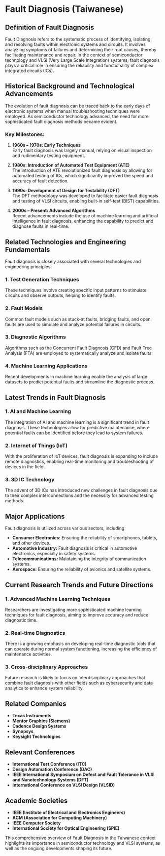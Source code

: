 # Fault Diagnosis (Taiwanese)

## Definition of Fault Diagnosis

Fault Diagnosis refers to the systematic process of identifying, isolating, and resolving faults within electronic systems and circuits. It involves analyzing symptoms of failures and determining their root causes, thereby facilitating maintenance and repair. In the context of semiconductor technology and VLSI (Very Large Scale Integration) systems, fault diagnosis plays a critical role in ensuring the reliability and functionality of complex integrated circuits (ICs).

## Historical Background and Technological Advancements

The evolution of fault diagnosis can be traced back to the early days of electronic systems when manual troubleshooting techniques were employed. As semiconductor technology advanced, the need for more sophisticated fault diagnosis methods became evident. 

### Key Milestones:

1. **1960s – 1970s: Early Techniques**  
   Early fault diagnosis was largely manual, relying on visual inspection and rudimentary testing equipment. 

2. **1980s: Introduction of Automated Test Equipment (ATE)**  
The introduction of ATE revolutionized fault diagnosis by allowing for automated testing of ICs, which significantly improved the speed and accuracy of fault detection.

3. **1990s: Development of Design for Testability (DFT)**  
The DFT methodology was developed to facilitate easier fault diagnosis and testing of VLSI circuits, enabling built-in self-test (BIST) capabilities.

4. **2000s – Present: Advanced Algorithms**  
Recent advancements include the use of machine learning and artificial intelligence in fault diagnosis, enhancing the capability to predict and diagnose faults in real-time.

## Related Technologies and Engineering Fundamentals

Fault diagnosis is closely associated with several technologies and engineering principles:

### 1. Test Generation Techniques
These techniques involve creating specific input patterns to stimulate circuits and observe outputs, helping to identify faults.

### 2. Fault Models
Common fault models such as stuck-at faults, bridging faults, and open faults are used to simulate and analyze potential failures in circuits.

### 3. Diagnostic Algorithms
Algorithms such as the Concurrent Fault Diagnosis (CFD) and Fault Tree Analysis (FTA) are employed to systematically analyze and isolate faults.

### 4. Machine Learning Applications
Recent developments in machine learning enable the analysis of large datasets to predict potential faults and streamline the diagnostic process.

## Latest Trends in Fault Diagnosis

### 1. AI and Machine Learning
The integration of AI and machine learning is a significant trend in fault diagnosis. These technologies allow for predictive maintenance, where potential faults can be identified before they lead to system failures.

### 2. Internet of Things (IoT)
With the proliferation of IoT devices, fault diagnosis is expanding to include remote diagnostics, enabling real-time monitoring and troubleshooting of devices in the field.

### 3. 3D IC Technology
The advent of 3D ICs has introduced new challenges in fault diagnosis due to their complex interconnections and the necessity for advanced testing methods.

## Major Applications

Fault diagnosis is utilized across various sectors, including:

- **Consumer Electronics:** Ensuring the reliability of smartphones, tablets, and other devices.
- **Automotive Industry:** Fault diagnosis is critical in automotive electronics, especially in safety systems.
- **Telecommunications:** Maintaining the integrity of communication systems.
- **Aerospace:** Ensuring the reliability of avionics and satellite systems.

## Current Research Trends and Future Directions

### 1. Advanced Machine Learning Techniques
Researchers are investigating more sophisticated machine learning techniques for fault diagnosis, aiming to improve accuracy and reduce diagnostic time.

### 2. Real-time Diagnostics
There is a growing emphasis on developing real-time diagnostic tools that can operate during normal system functioning, increasing the efficiency of maintenance activities.

### 3. Cross-disciplinary Approaches
Future research is likely to focus on interdisciplinary approaches that combine fault diagnosis with other fields such as cybersecurity and data analytics to enhance system reliability.

## Related Companies

- **Texas Instruments**
- **Mentor Graphics (Siemens)**
- **Cadence Design Systems**
- **Synopsys**
- **Keysight Technologies**

## Relevant Conferences

- **International Test Conference (ITC)**
- **Design Automation Conference (DAC)**
- **IEEE International Symposium on Defect and Fault Tolerance in VLSI and Nanotechnology Systems (DFT)**
- **International Conference on VLSI Design (VLSID)**

## Academic Societies

- **IEEE (Institute of Electrical and Electronics Engineers)**
- **ACM (Association for Computing Machinery)**
- **IEEE Computer Society**
- **International Society for Optical Engineering (SPIE)**

This comprehensive overview of Fault Diagnosis in the Taiwanese context highlights its importance in semiconductor technology and VLSI systems, as well as the ongoing developments shaping its future.